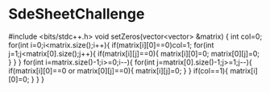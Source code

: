 # SdeSheetChallenge
#include <bits/stdc++.h> 
void setZeros(vector<vector<int>> &matrix)
{
	int col=0;
    for(int i=0;i<matrix.size();i++){
        if(matrix[i][0]==0)col=1;
        for(int j=1;j<matrix[0].size();j++){
            if(matrix[i][j]==0){
                matrix[i][0]=0;
                matrix[0][j]=0;
            }
        }
    }
    for(int i=matrix.size()-1;i>=0;i--){
        for(int j=matrix[0].size()-1;j>=1;j--){
            if(matrix[i][0]==0 or matrix[0][j]==0){
                matrix[i][j]=0;
            }
        }
        if(col==1){
            matrix[i][0]=0;
        }
    }
}
